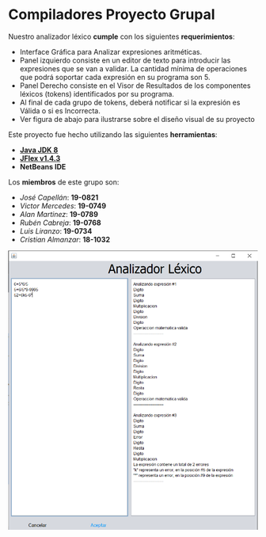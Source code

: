 # Compiladores Proyecto Grupal

Nuestro analizador léxico **cumple** con los siguientes **requerimientos**:

* Interface Gráfica para Analizar expresiones aritméticas.
* Panel izquierdo consiste en un editor de texto para introducir las expresiones que se van a validar. La cantidad mínima de operaciones que podrá soportar cada expresión en su programa son 5.
* Panel Derecho consiste en el Visor de Resultados de los componentes léxicos (tokens) identificados por su programa.
* Al final de cada grupo de tokens, deberá notificar si la expresión es Válida o si es Incorrecta.
* Ver figura de abajo para ilustrarse sobre el diseño visual de su proyecto

Este proyecto fue hecho utilizando las siguientes **herramientas**:
* [**Java JDK 8**](https://www.oracle.com/java/technologies/javase/javase-jdk8-downloads.html)
* [**JFlex v1.4.3**](https://mega.nz/#!kp5wmSTR!VRGITdbm5zuSWDMeZ8hVgVYWCNl-J0gMcAqQ2k8FBfM)
* **NetBeans IDE**

Los **miembros** de este grupo son:
* *José Capellán*: **19-0821**
* *Victor Mercedes*: **19-0749**
* *Alan Martinez*: **19-0789**
* *Rubén Cabreja*: **19-0768**
* *Luis Liranzo*: **19-0734**
* *Cristian Almanzar*: **18-1032**

![Captura](https://github.com/enriquecapellan/mathlexer/blob/master/capture.png?raw=true)
